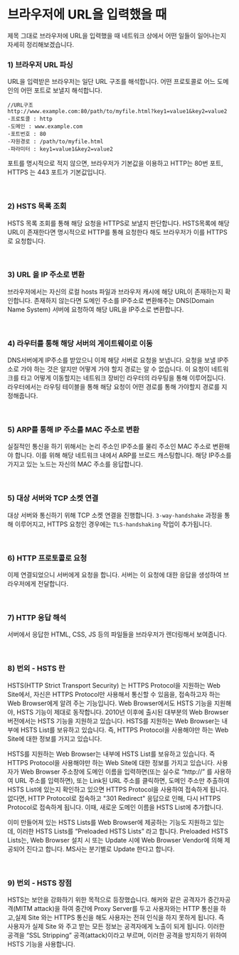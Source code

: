# 브라우저에 URL을 입력했을 때 

 제목 그대로 브라우저에 URL을 입력했을 때 네트워크 상에서 어떤 일들이 일어나는지 자세히 정리해보겠습니다.

### 1) 브라우저 URL 파싱

 URL을 입력받은 브라우저는 일단 URL 구조를 해석합니다. 어떤 프로토콜로 어느 도메인의 어떤 포트로 보낼지 해석합니다.

```
//URL구조
http://www.example.com:80/path/to/myfile.html?key1=value1&key2=value2
-프로토콜 : http
-도메인 : www.example.com
-포트번호 : 80
-자원경로 : /path/to/myfile.html
-파라미터 : key1=value1&key2=value2
```

 포트를 명시적으로 적지 않으면, 브라우저가 기본값을 이용하고 HTTP는 80번 포트, HTTPS 는 443 포트가 기본값입니다.

<br>

### 2) HSTS 목록 조회

 HSTS 목록 조회를 통해 해당 요청을 HTTPS로 보낼지 판단합니다. HSTS목록에 해당 URL이 존재한다면 명시적으로 HTTP를 통해 요청한다 해도 브라우저가 이를 HTTPS로 요청합니다.

<br>

### 3) URL 을 IP 주소로 변환

 브라우저에서는 자신의 로컬 hosts 파일과 브라우저 캐시에 해당 URL이 존재하는지 확인합니다. 존재하지 않는다면 도메인 주소를 IP주소로 변환해주는 DNS(Domain Name System) 서버에 요청하여 해당 URL을 IP주소로 변환합니다. 

<br>

### 4) 라우터를 통해 해당 서버의 게이트웨이로 이동

 DNS서버에게 IP주소를 받았으니 이제 해당 서버로 요청을 보냅니다. 요청을 보낼 IP주소로 가야 하는 것은 알지만 어떻게 가야 할지 경로는 알 수 없습니다. 이 요청이 네트워크를 타고 어떻게 이동할지는 네트워크 장비인 라우터의 라우팅을 통해 이루어집니다. 라우터에서는 라우팅 테이블을 통해 해당 요청이 어떤 경로를 통해 가야할지 경로를 지정해줍니다.

<br>

### 5) ARP를 통해 IP 주소를 MAC 주소로 변환

 실질적인 통신을 하기 위해서는 논리 주소인 IP주소를 물리 주소인 MAC 주소로 변환해야 합니다. 이를 위해 해당 네트워크 내에서 ARP를 브로드 캐스팅합니다. 해당 IP주소를 가지고 있는 노드는 자신의 MAC 주소를 응답합니다.

<br>

### 5) 대상 서버와 TCP 소켓 연결

 대상 서버와 통신하기 위해 TCP 소켓 연결을 진행합니다. `3-way-handshake` 과정을 통해 이루어지고, HTTPS 요청인 경우에는 `TLS-handshaking` 작업이 추가됩니다.

<br>

### 6) HTTP 프로토콜로 요청

 이제 연결되었으니 서버에게 요청을 합니다. 서버는 이 요청에 대한 응답을 생성하여 브라우저에게 전달합니다.

<br>

### 7) HTTP 응답 해석

 서버에서 응답한 HTML, CSS, JS 등의 파일들을 브라우저가 렌더링해서 보여줍니다.

<br>

### 8) 번외 - HSTS 란 

 HSTS(HTTP Strict Transport Security) 는 HTTPS Protocol을 지원하는 Web Site에서, 자신은 HTTPS Protocol만 사용해서 통신할 수 있음을, 접속하고자 하는 Web Browser에게 알려 주는 기능입니다. Web Browser에서도 HSTS 기능을 지원해야, HSTS 기능이 제대로 동작합니다. 2010년 이후에 출시된 대부분의 Web Browser 버전에서는 HSTS 기능을 지원하고 있습니다. HSTS를 지원하는 Web Browser는 내부에 HSTS List를 보유하고 있습니다. 즉, HTTPS Protocol을 사용해야만 하는 Web Site에 대한 정보를 가지고 있습니다.

 HSTS를 지원하는 Web Browser는 내부에 HSTS List를 보유하고 있습니다. 즉 HTTPS Protocol을 사용해야만 하는 Web Site에 대한 정보를 가지고 있습니다. 사용자가 Web Browser 주소창에 도메인 이름을 입력하면(또는 실수로 “http://” 를 사용하여 URL 주소를 입력하면), 또는 Link된 URL 주소를 클릭하면, 도메인 주소만 추출하여 HSTS List에 있는지 확인하고 있으면 HTTPS Protocol을 사용하여 접속하게 됩니다. 없다면, HTTP Protocol로 접속하고 "301 Redirect" 응답으로 인해, 다시 HTTPS Protocol로 접속하게 됩니다. 이때, 새로운 도메인 이름을 HSTS List에 추가합니다.

 이미 만들어져 있는 HSTS Lists를 Web Browser에 제공하는 기능도 지원하고 있는 데, 이러한 HSTS Lists를 “Preloaded HSTS Lists” 라고 합니다. Preloaded HSTS Lists는, Web Browser 설치 시 또는 Update 시에 Web Browser Vendor에 의해  제공되어 진다고 합니다. MS사는 분기별로 Update 한다고 합니다.

<br>

### 9) 번외 - HSTS 장점

 HSTS는 보안을 강화하기 위한 목적으로 등장했습니다. 해커와 같은 공격자가 중간자공격(MITM attack)을 하여 중간에 Proxy Server를 두고 사용자와는 HTTP 통신을 하고,실제 Site 와는 HTTPS 통신을 해도 사용자는 전혀 인식을 하지 못하게 됩니다. 즉 사용자가 실제 Site 와 주고 받는 모든 정보는 공격자에게 노출이 되게 됩니다. 이러한 공격을 “SSL Stripping” 공격(attack)이라고 부르며, 이러한 공격을 방지하기 위하여 HSTS 기능을 사용합니다.

<br>



